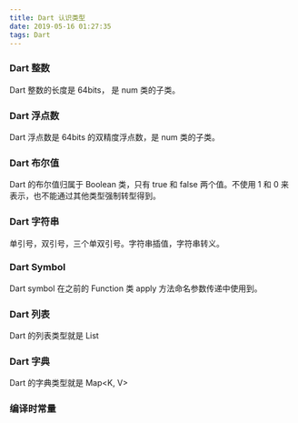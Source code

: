 ```yaml
---
title: Dart 认识类型
date: 2019-05-16 01:27:35
tags: Dart
---
```




### Dart 整数


Dart 整数的长度是 64bits， 是 num 类的子类。 

### Dart 浮点数

Dart 浮点数是 64bits 的双精度浮点数，是 num 类的子类。

### Dart 布尔值


Dart 的布尔值归属于 Boolean 类，只有 true 和 false 两个值。不使用 1 和 0 来表示，也不能通过其他类型强制转型得到。


### Dart 字符串

单引号，双引号，三个单双引号。字符串插值，字符串转义。



### Dart Symbol 

Dart symbol 在之前的 Function 类 apply 方法命名参数传递中使用到。

### Dart 列表

Dart 的列表类型就是 List<E>



### Dart 字典



Dart 的字典类型就是 Map<K, V>
    
    
### 编译时常量
    
    
    



